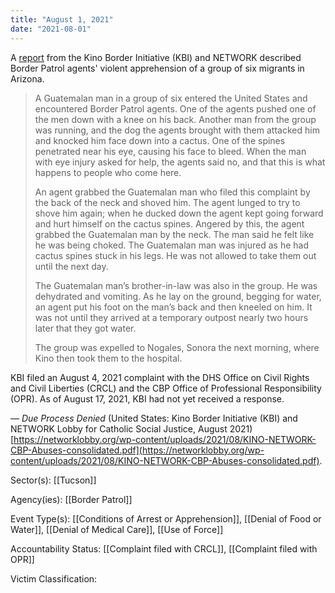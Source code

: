 ```yaml
---
title: "August 1, 2021"
date: "2021-08-01"
---
```


A [report](https://networklobby.org/wp-content/uploads/2021/08/KINO-NETWORK-CBP-Abuses-consolidated.pdf) from the Kino Border Initiative (KBI) and NETWORK described Border Patrol agents' violent apprehension of a group of six migrants in Arizona.

> A Guatemalan man in a group of six entered the United States and encountered Border Patrol agents. One of the agents pushed one of the men down with a knee on his back. Another man from the group was running, and the dog the agents brought with them attacked him and knocked him face down into a cactus. One of the spines penetrated near his eye, causing his face to bleed. When the man with eye injury asked for help, the agents said no, and that this is what happens to people who come here.
> 
> An agent grabbed the Guatemalan man who filed this complaint by the back of the neck and shoved him. The agent lunged to try to shove him again; when he ducked down the agent kept going forward and hurt himself on the cactus spines. Angered by this, the agent grabbed the Guatemalan man by the neck. The man said he felt like he was being choked. The Guatemalan man was injured as he had cactus spines stuck in his legs. He was not allowed to take them out until the next day.
> 
> The Guatemalan man’s brother-in-law was also in the group. He was dehydrated and vomiting. As he lay on the ground, begging for water, an agent put his foot on the man’s back and then kneeled on him. It was not until they arrived at a temporary outpost nearly two hours later that they got water.
> 
> The group was expelled to Nogales, Sonora the next morning, where Kino then took them to the hospital.

KBI filed an August 4, 2021 complaint with the DHS Office on Civil Rights and Civil Liberties (CRCL) and the CBP Office of Professional Responsibility (OPR). As of August 17, 2021, KBI had not yet received a response.

— _Due Process Denied_ (United States: Kino Border Initiative (KBI) and NETWORK Lobby for Catholic Social Justice, August 2021) [https://networklobby.org/wp-content/uploads/2021/08/KINO-NETWORK-CBP-Abuses-consolidated.pdf](https://networklobby.org/wp-content/uploads/2021/08/KINO-NETWORK-CBP-Abuses-consolidated.pdf).

Sector(s): [[Tucson]]

Agency(ies): [[Border Patrol]]

Event Type(s): [[Conditions of Arrest or Apprehension]],  [[Denial of Food or Water]],  [[Denial of Medical Care]],  [[Use of Force]]

Accountability Status: [[Complaint filed with CRCL]],  [[Complaint filed with OPR]]

Victim Classification: 